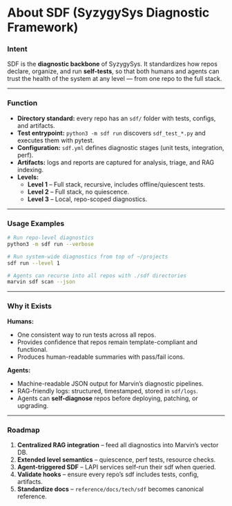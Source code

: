 # About SDF (SyzygySys Diagnostic Framework)

### Intent
SDF is the **diagnostic backbone** of SyzygySys. It standardizes how repos declare, organize, and run **self-tests**, so that both humans and agents can trust the health of the system at any level — from one repo to the full stack.

---

### Function
- **Directory standard:** every repo has an `sdf/` folder with tests, configs, and artifacts.  
- **Test entrypoint:** `python3 -m sdf run` discovers `sdf_test_*.py` and executes them with pytest.  
- **Configuration:** `sdf.yml` defines diagnostic stages (unit tests, integration, perf).  
- **Artifacts:** logs and reports are captured for analysis, triage, and RAG indexing.  
- **Levels:**  
  - **Level 1** – Full stack, recursive, includes offline/quiescent tests.  
  - **Level 2** – Full stack, no quiescence.  
  - **Level 3** – Local, repo-scoped diagnostics.

---

### Usage Examples
```bash
# Run repo-level diagnostics
python3 -m sdf run --verbose

# Run system-wide diagnostics from top of ~/projects
sdf run --level 1

# Agents can recurse into all repos with ./sdf directories
marvin sdf scan --json
```

---

### Why it Exists
**Humans:**  
- One consistent way to run tests across all repos.  
- Provides confidence that repos remain template-compliant and functional.  
- Produces human-readable summaries with pass/fail icons.

**Agents:**  
- Machine-readable JSON output for Marvin’s diagnostic pipelines.  
- RAG-friendly logs: structured, timestamped, stored in `sdf/logs`.  
- Agents can **self-diagnose** repos before deploying, patching, or upgrading.

---

### Roadmap
1. **Centralized RAG integration** – feed all diagnostics into Marvin’s vector DB.  
2. **Extended level semantics** – quiescence, perf tests, resource checks.  
3. **Agent-triggered SDF** – LAPI services self-run their sdf when queried.  
4. **Validate hooks** – ensure every repo’s sdf includes tests, config, artifacts.  
5. **Standardize docs** – `reference/docs/tech/sdf` becomes canonical reference.  
